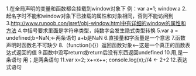 1.在全局声明的变量和函数都会挂载到window对象下  例：var a=1; window.a
2.起名字时不能和window对象下已挂载的属性和对象相同，否则不能访问到
3.http://www.runoob.con/jsref/obj-window.html中有详细的window的属性和方法
4.中括号要求里面是字符串类型，纯数字会发生隐式类型转换
5.var a = undefined;b=NaN;←两条语句 a+b是NaN
6.直接量和字面量是一个意思
7.函数声明时函数名不可缺少
8.（function(){}）返回函数对象<--这是一个真正的函数表达式返回的值
9.函数中没写return或return后没有东西返回undefined
10.用,是一条语句  用；是两条语句
11.var x=2;
   x+=x++;
   console.log(x);//4 <- 2+2
12.表达式语句